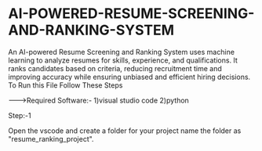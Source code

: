 # AI-POWERED-RESUME-SCREENING-AND-RANKING-SYSTEM
An AI-powered Resume Screening and Ranking System uses machine learning to analyze resumes for skills, experience, and qualifications. It ranks candidates based on criteria, reducing recruitment time and improving accuracy while ensuring unbiased and efficient hiring decisions.
To Run this File Follow These Steps

--->Required Software:- 1)visual studio code 2)python

Step:-1

Open the vscode and create a folder for your project name the folder as "resume_ranking_project".
